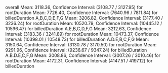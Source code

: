 overall
Mean: 3118.36, Confidence Interval: (3108.77 / 3127.95) for rootDuration
Mean: 7726.40, Confidence Interval: (7640.96 / 7811.84) for billedDuration
A,B,C,D,E,F,G
Mean: 3206.82, Confidence Interval: (3177.40 / 3236.24) for rootDuration
Mean: 10520.79, Confidence Interval: (10445.12 / 10596.47) for billedDuration
A.E,B,C,D,F,G
Mean: 3212.63, Confidence Interval: (3183.36 / 3241.89) for rootDuration
Mean: 10473.37, Confidence Interval: (10398.01 / 10548.73) for billedDuration
A.D.E,B,C,F,G
Mean: 3150.64, Confidence Interval: (3130.78 / 3170.50) for rootDuration
Mean: 9291.96, Confidence Interval: (9236.67 / 9347.24) for billedDuration
A.B.D.E,C,F,G
Mean: 3008.86, Confidence Interval: (3007.26 / 3010.46) for rootDuration
Mean: 4172.31, Confidence Interval: (4147.51 / 4197.12) for billedDuration
